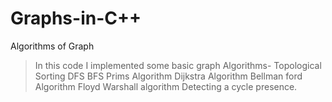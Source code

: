 # Graphs-in-C++
Algorithms of Graph
>In this code I implemented some basic graph Algorithms-
>Topological Sorting
>DFS
>BFS
>Prims Algorithm
>Dijkstra Algorithm
>Bellman ford Algorithm
>Floyd Warshall algorithm
>Detecting a cycle presence.
